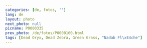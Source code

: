 ```yaml
---
categories: [de, fotos, '']
lang: de
layout: photo
next_photo: null
picname: P0000335
prev_photo: /de/fotos/P0000160.html
tags: [Dead Oryx, Dead Zebra, Green Grass, "Nadab Fl\xE4che"]
---
```

